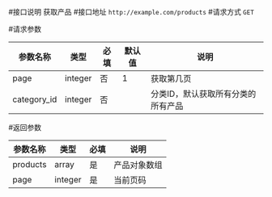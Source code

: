 #接口说明
获取产品
#接口地址
`http://example.com/products`
#请求方式
`GET`

#请求参数

| 参数名称    | 类型    | 必填 | 默认值 | 说明                               |
| ----------- | ------- | ---- | ------ | ---------------------------------- |
| page        | integer | 否   | 1      | 获取第几页                         |
| category_id | integer | 否   |        | 分类ID，默认获取所有分类的所有产品 |

#返回参数

| 参数名称    | 类型    | 必填 |  说明                               |
| ----------- | ------- | ---- |  ---------------------------------- |
| products        | array | 是   | 产品对象数组                        |
| page | integer | 是   | 当前页码 |
